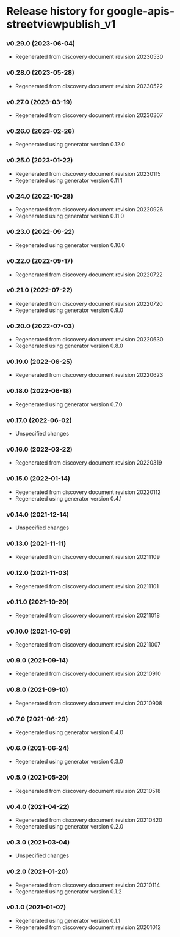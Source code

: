 # Release history for google-apis-streetviewpublish_v1

### v0.29.0 (2023-06-04)

* Regenerated from discovery document revision 20230530

### v0.28.0 (2023-05-28)

* Regenerated from discovery document revision 20230522

### v0.27.0 (2023-03-19)

* Regenerated from discovery document revision 20230307

### v0.26.0 (2023-02-26)

* Regenerated using generator version 0.12.0

### v0.25.0 (2023-01-22)

* Regenerated from discovery document revision 20230115
* Regenerated using generator version 0.11.1

### v0.24.0 (2022-10-28)

* Regenerated from discovery document revision 20220926
* Regenerated using generator version 0.11.0

### v0.23.0 (2022-09-22)

* Regenerated using generator version 0.10.0

### v0.22.0 (2022-09-17)

* Regenerated from discovery document revision 20220722

### v0.21.0 (2022-07-22)

* Regenerated from discovery document revision 20220720
* Regenerated using generator version 0.9.0

### v0.20.0 (2022-07-03)

* Regenerated from discovery document revision 20220630
* Regenerated using generator version 0.8.0

### v0.19.0 (2022-06-25)

* Regenerated from discovery document revision 20220623

### v0.18.0 (2022-06-18)

* Regenerated using generator version 0.7.0

### v0.17.0 (2022-06-02)

* Unspecified changes

### v0.16.0 (2022-03-22)

* Regenerated from discovery document revision 20220319

### v0.15.0 (2022-01-14)

* Regenerated from discovery document revision 20220112
* Regenerated using generator version 0.4.1

### v0.14.0 (2021-12-14)

* Unspecified changes

### v0.13.0 (2021-11-11)

* Regenerated from discovery document revision 20211109

### v0.12.0 (2021-11-03)

* Regenerated from discovery document revision 20211101

### v0.11.0 (2021-10-20)

* Regenerated from discovery document revision 20211018

### v0.10.0 (2021-10-09)

* Regenerated from discovery document revision 20211007

### v0.9.0 (2021-09-14)

* Regenerated from discovery document revision 20210910

### v0.8.0 (2021-09-10)

* Regenerated from discovery document revision 20210908

### v0.7.0 (2021-06-29)

* Regenerated using generator version 0.4.0

### v0.6.0 (2021-06-24)

* Regenerated using generator version 0.3.0

### v0.5.0 (2021-05-20)

* Regenerated from discovery document revision 20210518

### v0.4.0 (2021-04-22)

* Regenerated from discovery document revision 20210420
* Regenerated using generator version 0.2.0

### v0.3.0 (2021-03-04)

* Unspecified changes

### v0.2.0 (2021-01-20)

* Regenerated from discovery document revision 20210114
* Regenerated using generator version 0.1.2

### v0.1.0 (2021-01-07)

* Regenerated using generator version 0.1.1
* Regenerated from discovery document revision 20201012

